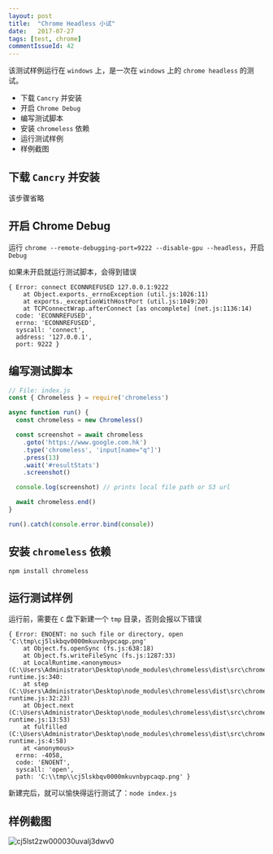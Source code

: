 ```yaml
---
layout: post
title:  "Chrome Headless 小试"
date:   2017-07-27
tags: [test, chrome]
commentIssueId: 42
---
```


该测试样例运行在 `windows` 上，是一次在 `windows` 上的 `chrome headless` 的测试。
* 下载 `Cancry` 并安装
* 开启 `Chrome Debug`
* 编写测试脚本
* 安装 `chromeless` 依赖
* 运行测试样例
* 样例截图

## 下载 `Cancry` 并安装

该步骤省略

## 开启 Chrome Debug

运行 `chrome --remote-debugging-port=9222 --disable-gpu --headless`，开启 `Debug`

如果未开启就运行测试脚本，会得到错误

```
{ Error: connect ECONNREFUSED 127.0.0.1:9222
    at Object.exports._errnoException (util.js:1026:11)
    at exports._exceptionWithHostPort (util.js:1049:20)
    at TCPConnectWrap.afterConnect [as oncomplete] (net.js:1136:14)
  code: 'ECONNREFUSED',
  errno: 'ECONNREFUSED',
  syscall: 'connect',
  address: '127.0.0.1',
  port: 9222 }
```

## 编写测试脚本

```js
// File: index.js
const { Chromeless } = require('chromeless')

async function run() {
  const chromeless = new Chromeless()

  const screenshot = await chromeless
    .goto('https://www.google.com.hk')
    .type('chromeless', 'input[name="q"]')
    .press(13)
    .wait('#resultStats')
    .screenshot()

  console.log(screenshot) // prints local file path or S3 url

  await chromeless.end()
}

run().catch(console.error.bind(console))
```

## 安装 `chromeless` 依赖

`npm install chromeless`

## 运行测试样例

运行前，需要在 `C` 盘下新建一个 `tmp` 目录，否则会报以下错误

```
{ Error: ENOENT: no such file or directory, open 'C:\tmp\cj5lskbqv0000mkuvnbypcaqp.png'
    at Object.fs.openSync (fs.js:638:18)
    at Object.fs.writeFileSync (fs.js:1287:33)
    at LocalRuntime.<anonymous> (C:\Users\Administrator\Desktop\node_modules\chromeless\dist\src\chrome\local-runtime.js:340:
    at step (C:\Users\Administrator\Desktop\node_modules\chromeless\dist\src\chrome\local-runtime.js:32:23)
    at Object.next (C:\Users\Administrator\Desktop\node_modules\chromeless\dist\src\chrome\local-runtime.js:13:53)
    at fulfilled (C:\Users\Administrator\Desktop\node_modules\chromeless\dist\src\chrome\local-runtime.js:4:58)
    at <anonymous>
  errno: -4058,
  code: 'ENOENT',
  syscall: 'open',
  path: 'C:\\tmp\\cj5lskbqv0000mkuvnbypcaqp.png' }
```

新建完后，就可以愉快得运行测试了：`node index.js`

## 样例截图

![cj5lst2zw000030uvalj3dwv0](https://user-images.githubusercontent.com/7157346/28651482-b67f1c8e-72b4-11e7-8031-96e4444f2fdc.png)
